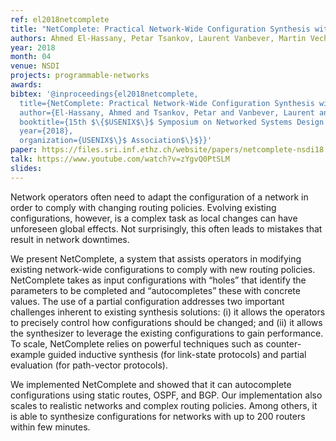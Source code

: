 ```yaml
---
ref: el2018netcomplete
title: "NetComplete: Practical Network-Wide Configuration Synthesis with Autocompletion"
authors: Ahmed El-Hassany, Petar Tsankov, Laurent Vanbever, Martin Vechev
year: 2018
month: 04
venue: NSDI
projects: programmable-networks
awards:
bibtex: '@inproceedings{el2018netcomplete,
  title={NetComplete: Practical Network-Wide Configuration Synthesis with Autocompletion},
  author={El-Hassany, Ahmed and Tsankov, Petar and Vanbever, Laurent and Vechev, Martin},
  booktitle={15th $\{$USENIX$\}$ Symposium on Networked Systems Design and Implementation ($\{$NSDI$\}$ 18)},
  year={2018},
  organization={USENIX$\}$ Association$\}$}}'
paper: https://files.sri.inf.ethz.ch/website/papers/netcomplete-nsdi18.pdf
talk: https://www.youtube.com/watch?v=zYgvQ0PtSLM
slides: 
---
```


Network operators often need to adapt the configuration of a network in order to comply with changing routing policies. Evolving existing configurations, however, is a complex task as local changes can have unforeseen global effects. Not surprisingly, this often leads to mistakes that result in network downtimes.

We present NetComplete, a system that assists operators in modifying existing network-wide configurations to comply with new routing policies. NetComplete takes as input configurations with “holes” that identify the parameters to be completed and “autocompletes” these with concrete values. The use of a partial configuration addresses two important challenges inherent to existing synthesis solutions: (i) it allows the operators to precisely control how configurations should be changed; and (ii) it allows the synthesizer to leverage the existing configurations to gain performance. To scale, NetComplete relies on powerful techniques such as counter-example guided inductive synthesis (for link-state protocols) and partial evaluation (for path-vector protocols).

We implemented NetComplete and showed that it can autocomplete configurations using static routes, OSPF, and BGP. Our implementation also scales to realistic networks and complex routing policies. Among others, it is able to synthesize configurations for networks with up to 200 routers within few minutes.
